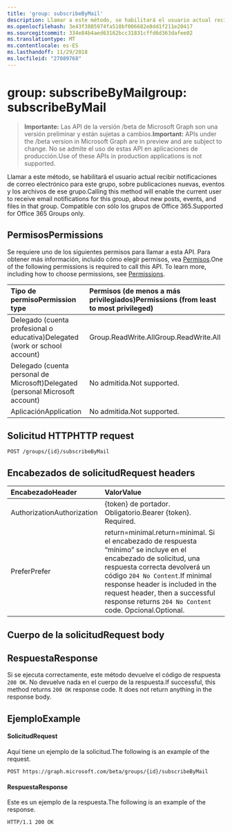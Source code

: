 ```yaml
---
title: 'group: subscribeByMail'
description: Llamar a este método, se habilitará el usuario actual recibir notificaciones de correo electrónico para este grupo, sobre publicaciones nuevas, eventos y los archivos de ese grupo. Compatible con sólo los grupos de Office 365.
ms.openlocfilehash: 3e43f3805974fa518bf006682e8dd1f211e20417
ms.sourcegitcommit: 334e84b4aed63162bcc31831cffd6d363dafee02
ms.translationtype: MT
ms.contentlocale: es-ES
ms.lasthandoff: 11/29/2018
ms.locfileid: "27089768"
---
```

# <a name="group-subscribebymail"></a><span data-ttu-id="5308e-104">group: subscribeByMail</span><span class="sxs-lookup"><span data-stu-id="5308e-104">group: subscribeByMail</span></span>

> <span data-ttu-id="5308e-105">**Importante:** Las API de la versión /beta de Microsoft Graph son una versión preliminar y están sujetas a cambios.</span><span class="sxs-lookup"><span data-stu-id="5308e-105">**Important:** APIs under the /beta version in Microsoft Graph are in preview and are subject to change.</span></span> <span data-ttu-id="5308e-106">No se admite el uso de estas API en aplicaciones de producción.</span><span class="sxs-lookup"><span data-stu-id="5308e-106">Use of these APIs in production applications is not supported.</span></span>

<span data-ttu-id="5308e-107">Llamar a este método, se habilitará el usuario actual recibir notificaciones de correo electrónico para este grupo, sobre publicaciones nuevas, eventos y los archivos de ese grupo.</span><span class="sxs-lookup"><span data-stu-id="5308e-107">Calling this method will enable the current user to receive email notifications for this group, about new posts, events, and files in that group.</span></span> <span data-ttu-id="5308e-108">Compatible con sólo los grupos de Office 365.</span><span class="sxs-lookup"><span data-stu-id="5308e-108">Supported for Office 365 Groups only.</span></span>

## <a name="permissions"></a><span data-ttu-id="5308e-109">Permisos</span><span class="sxs-lookup"><span data-stu-id="5308e-109">Permissions</span></span>
<span data-ttu-id="5308e-p104">Se requiere uno de los siguientes permisos para llamar a esta API. Para obtener más información, incluido cómo elegir permisos, vea [Permisos](/graph/permissions-reference).</span><span class="sxs-lookup"><span data-stu-id="5308e-p104">One of the following permissions is required to call this API. To learn more, including how to choose permissions, see [Permissions](/graph/permissions-reference).</span></span>

|<span data-ttu-id="5308e-112">Tipo de permiso</span><span class="sxs-lookup"><span data-stu-id="5308e-112">Permission type</span></span>      | <span data-ttu-id="5308e-113">Permisos (de menos a más privilegiados)</span><span class="sxs-lookup"><span data-stu-id="5308e-113">Permissions (from least to most privileged)</span></span>              |
|:--------------------|:---------------------------------------------------------|
|<span data-ttu-id="5308e-114">Delegado (cuenta profesional o educativa)</span><span class="sxs-lookup"><span data-stu-id="5308e-114">Delegated (work or school account)</span></span> | <span data-ttu-id="5308e-115">Group.ReadWrite.All</span><span class="sxs-lookup"><span data-stu-id="5308e-115">Group.ReadWrite.All</span></span>    |
|<span data-ttu-id="5308e-116">Delegado (cuenta personal de Microsoft)</span><span class="sxs-lookup"><span data-stu-id="5308e-116">Delegated (personal Microsoft account)</span></span> | <span data-ttu-id="5308e-117">No admitida.</span><span class="sxs-lookup"><span data-stu-id="5308e-117">Not supported.</span></span>    |
|<span data-ttu-id="5308e-118">Aplicación</span><span class="sxs-lookup"><span data-stu-id="5308e-118">Application</span></span> | <span data-ttu-id="5308e-119">No admitida.</span><span class="sxs-lookup"><span data-stu-id="5308e-119">Not supported.</span></span> |

## <a name="http-request"></a><span data-ttu-id="5308e-120">Solicitud HTTP</span><span class="sxs-lookup"><span data-stu-id="5308e-120">HTTP request</span></span>
<!-- { "blockType": "ignored" } -->
```http
POST /groups/{id}/subscribeByMail
```
## <a name="request-headers"></a><span data-ttu-id="5308e-121">Encabezados de solicitud</span><span class="sxs-lookup"><span data-stu-id="5308e-121">Request headers</span></span>
| <span data-ttu-id="5308e-122">Encabezado</span><span class="sxs-lookup"><span data-stu-id="5308e-122">Header</span></span>       | <span data-ttu-id="5308e-123">Valor</span><span class="sxs-lookup"><span data-stu-id="5308e-123">Value</span></span> |
|:---------------|:--------|
| <span data-ttu-id="5308e-124">Authorization</span><span class="sxs-lookup"><span data-stu-id="5308e-124">Authorization</span></span>  | <span data-ttu-id="5308e-p105">{token} de portador. Obligatorio.</span><span class="sxs-lookup"><span data-stu-id="5308e-p105">Bearer {token}. Required.</span></span>  |
| <span data-ttu-id="5308e-127">Prefer</span><span class="sxs-lookup"><span data-stu-id="5308e-127">Prefer</span></span> | <span data-ttu-id="5308e-128">return=minimal.</span><span class="sxs-lookup"><span data-stu-id="5308e-128">return=minimal.</span></span> <span data-ttu-id="5308e-129">Si el encabezado de respuesta “mínimo” se incluye en el encabezado de solicitud, una respuesta correcta devolverá un código `204 No Content`.</span><span class="sxs-lookup"><span data-stu-id="5308e-129">If minimal response header is included in the request header, then a successful response returns `204 No Content` code.</span></span> <span data-ttu-id="5308e-130">Opcional.</span><span class="sxs-lookup"><span data-stu-id="5308e-130">Optional.</span></span>  | 

## <a name="request-body"></a><span data-ttu-id="5308e-131">Cuerpo de la solicitud</span><span class="sxs-lookup"><span data-stu-id="5308e-131">Request body</span></span>

## <a name="response"></a><span data-ttu-id="5308e-132">Respuesta</span><span class="sxs-lookup"><span data-stu-id="5308e-132">Response</span></span>
<span data-ttu-id="5308e-p107">Si se ejecuta correctamente, este método devuelve el código de respuesta `200 OK`. No devuelve nada en el cuerpo de la respuesta.</span><span class="sxs-lookup"><span data-stu-id="5308e-p107">If successful, this method returns `200 OK` response code. It does not return anything in the response body.</span></span>

## <a name="example"></a><span data-ttu-id="5308e-135">Ejemplo</span><span class="sxs-lookup"><span data-stu-id="5308e-135">Example</span></span>
#### <a name="request"></a><span data-ttu-id="5308e-136">Solicitud</span><span class="sxs-lookup"><span data-stu-id="5308e-136">Request</span></span>
<span data-ttu-id="5308e-137">Aquí tiene un ejemplo de la solicitud.</span><span class="sxs-lookup"><span data-stu-id="5308e-137">The following is an example of the request.</span></span>
<!-- {
  "blockType": "request",
  "name": "group_subscribebymail"
}-->
```http
POST https://graph.microsoft.com/beta/groups/{id}/subscribeByMail
```

#### <a name="response"></a><span data-ttu-id="5308e-138">Respuesta</span><span class="sxs-lookup"><span data-stu-id="5308e-138">Response</span></span>
<span data-ttu-id="5308e-139">Este es un ejemplo de la respuesta.</span><span class="sxs-lookup"><span data-stu-id="5308e-139">The following is an example of the response.</span></span> 
<!-- {
  "blockType": "response",
  "truncated": true
} -->
```http
HTTP/1.1 200 OK
```

<!-- uuid: 8fcb5dbc-d5aa-4681-8e31-b001d5168d79
2015-10-25 14:57:30 UTC -->
<!-- {
  "type": "#page.annotation",
  "description": "group: subscribeByMail",
  "keywords": "",
  "section": "documentation",
  "tocPath": ""
}-->